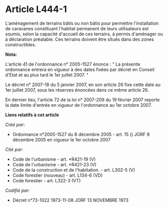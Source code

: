 # Article L444-1

L'aménagement de terrains bâtis ou non bâtis pour permettre l'installation de caravanes constituant l'habitat permanent de
leurs utilisateurs est soumis, selon la capacité d'accueil de ces terrains, à permis d'aménager ou à déclaration préalable.
Ces terrains doivent être situés dans des zones constructibles.

**Nota:**

L'article 41 de l'ordonnance n° 2005-1527 énonce : " La présente ordonnance entrera en vigueur à des dates fixées par décret
en Conseil d'Etat et au plus tard le 1er juillet 2007. " 

Le décret n° 2007-18 du 5 janvier 2007, en son article 26 fixe cette date au 1er juillet 2007, sous les réserves énoncées
dans ce même article 26. 

En dernier lieu, l'article 72 de la loi n° 2007-209 du 19 février 2007 reporte la date limite d'entrée en vigueur de
l'ordonnance au 1er octobre 2007.

**Liens relatifs à cet article**

_Créé par_:

  - Ordonnance n°2005-1527 du 8 décembre 2005 - art. 15 () JORF 9 décembre 2005 en vigueur le 1er octobre 2007

_Cité par_:

  - Code de l'urbanisme - art. *R421-19 (V)
  - Code de l'urbanisme - art. *R421-23 (V)
  - Code de la construction et de l'habitation. - art. L302-5 (V)
  - Code forestier (nouveau) - art. L134-6 (VD)
  - Code forestier - art. L322-3 (VT)

_Codifié par_:

  - Décret n°73-1022 1973-11-08 JORF 13 NOVEMBRE 1973
